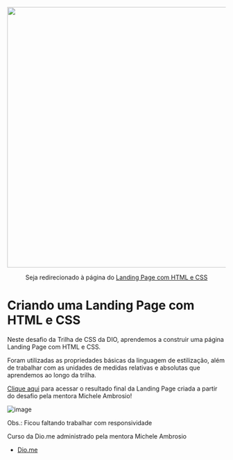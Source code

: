 <p align="center">
    <img width="600" src="https://user-images.githubusercontent.com/102911341/209561801-c36ff547-6eb1-4d5c-80ec-68215a3cf009.png">
</p>
<p align="center">Seja redirecionado à página do 
<a href=" " target="_blank">Landing Page com HTML e CSS</a></p>






#  Criando uma Landing Page com HTML e CSS

Neste desafio da Trilha de CSS da DIO, aprendemos a  construir uma página Landing Page com HTML e CSS.

Foram utilizadas as propriedades básicas da linguagem de estilização, além de trabalhar com as unidades de medidas relativas e absolutas que aprendemos ao longo da trilha.

[Clique aqui](https://micheleambrosio.github.io/dio-trilha-css-desafio-01/) para acessar o resultado final da Landing Page criada a partir do desafio pela mentora Michele Ambrosio!

![image](https://user-images.githubusercontent.com/102911341/209561801-c36ff547-6eb1-4d5c-80ec-68215a3cf009.png)

Obs.: Ficou faltando trabalhar com responsividade

Curso da Dio.me administrado pela mentora Michele Ambrosio

- [Dio.me](https://www.dio.me/)



